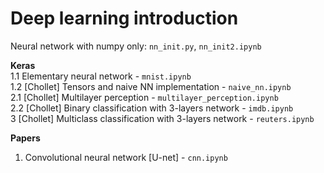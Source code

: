# Deep learning introduction

Neural network with numpy only: `nn_init.py`, `nn_init2.ipynb`     

**Keras**    
1.1 Elementary neural network - `mnist.ipynb`    
1.2 [Chollet] Tensors and naive NN implementation - `naive_nn.ipynb`    
2.1 [Chollet] Multilayer perception - `multilayer_perception.ipynb`    
2.2 [Chollet] Binary classification with 3-layers network - `imdb.ipynb`   
3 [Chollet] Multiclass classification with 3-layers network - `reuters.ipynb`   


**Papers**       
1. Convolutional neural network [U-net] - `cnn.ipynb`
